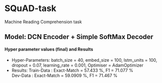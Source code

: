 # SQuAD-task
Machine Reading Comprehension task

## Model: DCN Encoder + Simple SoftMax Decoder
#### Hyper parameter values (final) and Results
  * Hyper-Parameters:
    batch_size = 40, embed_size = 100, lstm_units = 100, dropout = 0.07, learning_rate = 0.001, Optimiser = AdamOptimizer    
  * Results:
    Train-Data : Exact-Match = 57.433 %, F1 = 71.077 %    
    Dev-Data   : Exact-Match = 59.0909 %, F1 = 71.467 %    
    
